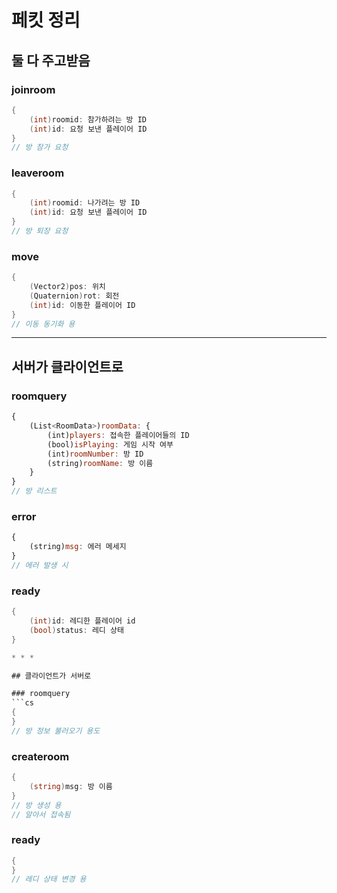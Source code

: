 # 페킷 정리

## 둘 다 주고받음

### joinroom
```cs
{
    (int)roomid: 참가하려는 방 ID
    (int)id: 요청 보낸 플레이어 ID
}
// 방 참가 요청
```

### leaveroom
```cs
{
    (int)roomid: 나가려는 방 ID
    (int)id: 요청 보낸 플레이어 ID
}
// 방 퇴장 요청
```

### move
```cs
{
    (Vector2)pos: 위치
    (Quaternion)rot: 회전
    (int)id: 이동한 플레이어 ID
}
// 이동 동기화 용
```

* * *

## 서버가 클라이언트로


### roomquery
```js
{
    (List<RoomData>)roomData: {
        (int)players: 접속한 플레이어들의 ID
        (bool)isPlaying: 게임 시작 여부
        (int)roomNumber: 방 ID
        (string)roomName: 방 이름
    }
}
// 방 리스트
```

### error
```js
{
    (string)msg: 에러 메세지
}
// 에러 발생 시
```

### ready
```cs
{
    (int)id: 레디한 플레이어 id
    (bool)status: 레디 상태
}

* * *

## 클라이언트가 서버로

### roomquery
```cs
{
}
// 방 정보 불러오기 용도
```

### createroom
```cs
{
    (string)msg: 방 이름
}
// 방 생성 용
// 알아서 접속됨
```

### ready
```cs
{
}
// 레디 상태 변경 용
```